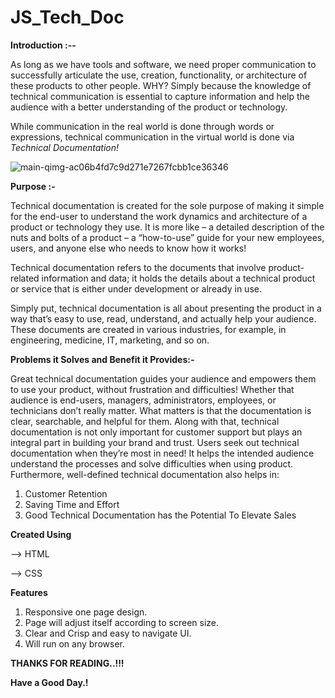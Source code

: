 # JS_Tech_Doc

<b>Introduction :-- </b>


As long as we have tools and software, we need proper communication to successfully articulate the use, creation, functionality, or architecture of these products to other people. WHY? Simply because the knowledge of technical communication is essential to capture information and help the audience with a better understanding of the product or technology.

While communication in the real world is done through words or expressions, technical communication in the virtual world is done via <i>Technical Documentation!</i>

![main-qimg-ac06b4fd7c9d271e7267fcbb1ce36346](https://user-images.githubusercontent.com/89959592/132883843-619e47be-c318-4be9-a115-948592160b19.jpg)

<b>Purpose :-</b> 

Technical documentation is created for the sole purpose of making it simple for the end-user to understand the work dynamics and architecture of a product or technology they use. It is more like – a detailed description of the nuts and bolts of a product – a “how-to-use” guide for your new employees, users, and anyone else who needs to know how it works!


Technical documentation refers to the documents that involve product-related information and data; it holds the details about a technical product or service that is either under development or already in use.

Simply put, technical documentation is all about presenting the product in a way that’s easy to use, read, understand, and actually help your audience. These documents are created in various industries, for example, in engineering, medicine, IT, marketing, and so on.

<b>Problems it Solves and Benefit it Provides:-</b>

Great technical documentation guides your audience and empowers them to use your product, without frustration and difficulties! Whether that audience is end-users, managers, administrators, employees, or technicians don’t really matter. What matters is that the documentation is clear, searchable, and helpful for them.
Along with that, technical documentation is not only important for customer support but plays an integral part in building your brand and trust. Users seek out technical documentation when they’re most in need! It helps the intended audience understand the processes and solve difficulties when using product.
Furthermore, well-defined technical documentation also helps in:

1. Customer Retention
2. Saving Time and Effort
3. Good Technical Documentation has the Potential To Elevate Sales

<b>Created Using</b>

--> HTML

--> CSS

<b>Features</b>

1. Responsive one page design.
2. Page will adjust itself according to screen size.
3. Clear and Crisp and easy to navigate UI.
4. Will run on any browser.


<b>THANKS FOR READING..!!!

Have a Good Day.! </b>











